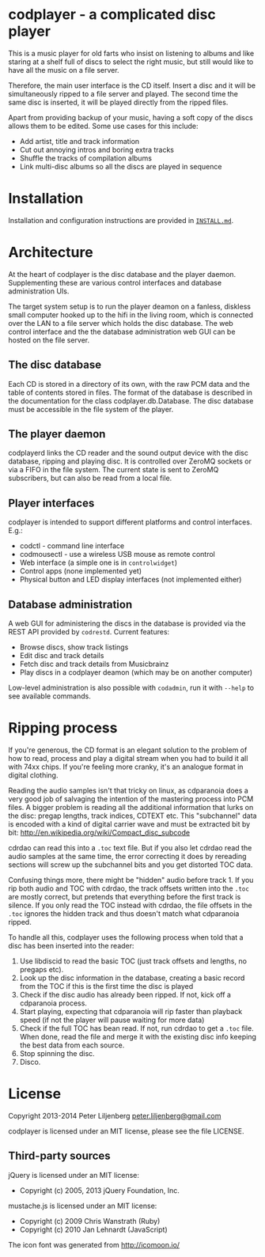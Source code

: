 codplayer - a complicated disc player
=====================================

This is a music player for old farts who insist on listening to albums
and like staring at a shelf full of discs to select the right music,
but still would like to have all the music on a file server.

Therefore, the main user interface is the CD itself.  Insert a disc
and it will be simultaneously ripped to a file server and played.  The
second time the same disc is inserted, it will be played directly from
the ripped files.

Apart from providing backup of your music, having a soft copy of the
discs allows them to be edited.  Some use cases for this include:

* Add artist, title and track information
* Cut out annoying intros and boring extra tracks
* Shuffle the tracks of compilation albums
* Link multi-disc albums so all the discs are played in sequence


Installation
============

Installation and configuration instructions are provided in
[`INSTALL.md`](https://github.com/petli/codplayer/blob/master/INSTALL.md).


Architecture
============

At the heart of codplayer is the disc database and the player daemon.
Supplementing these are various control interfaces and database
administration UIs.

The target system setup is to run the player deamon on a fanless,
diskless small computer hooked up to the hifi in the living room,
which is connected over the LAN to a file server which holds the disc
database.  The web control interface and the the database
administration web GUI can be hosted on the file server.


The disc database
-----------------

Each CD is stored in a directory of its own, with the raw PCM data and
the table of contents stored in files.  The format of the database is
described in the documentation for the class codplayer.db.Database.
The disc database must be accessible in the file system of the player.


The player daemon
-----------------

codplayerd links the CD reader and the sound output device with the
disc database, ripping and playing disc.  It is controlled over ZeroMQ
sockets or via a FIFO in the file system.  The current state is sent
to ZeroMQ subscribers, but can also be read from a local file.


Player interfaces
-----------------

codplayer is intended to support different platforms and control
interfaces.  E.g.:

* codctl - command line interface
* codmousectl - use a wireless USB mouse as remote control
* Web interface (a simple one is in `controlwidget`)
* Control apps (none implemented yet)
* Physical button and LED display interfaces (not implemented either)


Database administration
-----------------------

A web GUI for administering the discs in the database is provided via
the REST API provided by `codrestd`.  Current features:

* Browse discs, show track listings
* Edit disc and track details
* Fetch disc and track details from Musicbrainz
* Play discs in a codplayer deamon (which may be on another computer)

Low-level administration is also possible with `codadmin`, run it with
`--help` to see available commands.


Ripping process
===============

If you're generous, the CD format is an elegant solution to the
problem of how to read, process and play a digital stream when you had
to build it all with 74xx chips.  If you're feeling more cranky, it's
an analogue format in digital clothing.

Reading the audio samples isn't that tricky on linux, as cdparanoia
does a very good job of salvaging the intention of the mastering
process into PCM files.  A bigger problem is reading all the
additional information that lurks on the disc: pregap lengths, track
indices, CDTEXT etc.  This "subchannel" data is encoded with a kind of
digital carrier wave and must be extracted bit by bit:
http://en.wikipedia.org/wiki/Compact_disc_subcode

cdrdao can read this into a `.toc` text file.  But if you also let
cdrdao read the audio samples at the same time, the error correcting
it does by rereading sections will screw up the subchannel bits and
you get distorted TOC data.

Confusing things more, there might be "hidden" audio before track 1.
If you rip both audio and TOC with cdrdao, the track offsets written
into the `.toc` are mostly correct, but pretends that everything
before the first track is silence.  If you only read the TOC instead
with cdrdao, the file offsets in the `.toc` ignores the hidden track
and thus doesn't match what cdparanoia ripped.

To handle all this, codplayer uses the following process when told
that a disc has been inserted into the reader:

1. Use libdiscid to read the basic TOC (just track offsets and
   lengths, no pregaps etc).
2. Look up the disc information in the database, creating a basic
   record from the TOC if this is the first time the disc is played
3. Check if the disc audio has already been ripped.  If not, kick off
   a cdparanoia process.
4. Start playing, expecting that cdparanoia will rip faster than
   playback speed (if not the player will pause waiting for more data)
5. Check if the full TOC has bean read.  If not, run cdrdao to get a
   `.toc` file.  When done, read the file and merge it with the
   existing disc info keeping the best data from each source.
6. Stop spinning the disc.
7. Disco.


License
=======

Copyright 2013-2014 Peter Liljenberg <peter.liljenberg@gmail.com>

codplayer is licensed under an MIT license, please see the file
LICENSE.


Third-party sources
------------------

jQuery is licensed under an MIT license:
* Copyright (c) 2005, 2013 jQuery Foundation, Inc.

mustache.js is licensed under an MIT license:
* Copyright (c) 2009 Chris Wanstrath (Ruby)
* Copyright (c) 2010 Jan Lehnardt (JavaScript)

The icon font was generated from http://icomoon.io/



